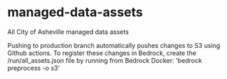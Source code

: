 # managed-data-assets
All City of Asheville managed data assets

Pushing to production branch automatically pushes changes to S3 using Github actions.
To register these changes in Bedrock, create the /run/all_assets.json file by running from Bedrock Docker: 'bedrock preprocess -o s3'
